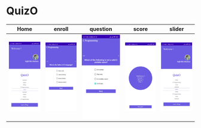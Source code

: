 # QuizO

Home | enroll | question | score | slider
--- | --- | --- |--- |--- |  
![](https://github.com/SajibMamun/QuizO/blob/master/Home.jpg) |![](https://github.com/SajibMamun/QuizO/blob/master/enroll.jpg) |![](https://github.com/SajibMamun/QuizO/blob/master/Question.jpg) |![](https://github.com/SajibMamun/QuizO/blob/master/Score.jpg) |![](https://github.com/SajibMamun/QuizO/blob/master/Slider.jpg)
